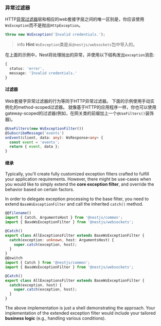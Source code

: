 ### 异常过滤器

HTTP[异常过滤器](/exception-filters)层和相应的web套接字层之间的唯一区别是，你应该使用`WsException`而不是抛出`HttpException`。

```typescript
throw new WsException('Invalid credentials.');
```

> info **Hint** `WsException`类是从`@nestjs/websockets`包中导入的。

在上面的示例中，Nest将处理抛出的异常，并使用以下结构发出`exception`消息:

```typescript
{
  status: 'error',
  message: 'Invalid credentials.'
}
```

#### 过滤器

Web套接字异常过滤器的行为等同于HTTP异常过滤器。
下面的示例使用手动实例化的method-scoped过滤器。
就像基于HTTP的应用程序一样，你也可以使用gateway-scoped的过滤器(例如，在网关类的前缀加上一个`@UseFilters()`装饰器)。

```typescript
@UseFilters(new WsExceptionFilter())
@SubscribeMessage('events')
onEvent(client, data: any): WsResponse<any> {
  const event = 'events';
  return { event, data };
}
```

#### 继承

Typically, you'll create fully customized exception filters crafted to fulfill your application requirements. However, there might be use-cases when you would like to simply extend the **core exception filter**, and override the behavior based on certain factors.

In order to delegate exception processing to the base filter, you need to extend `BaseWsExceptionFilter` and call the inherited `catch()` method.

```typescript
@@filename()
import { Catch, ArgumentsHost } from '@nestjs/common';
import { BaseWsExceptionFilter } from '@nestjs/websockets';

@Catch()
export class AllExceptionsFilter extends BaseWsExceptionFilter {
  catch(exception: unknown, host: ArgumentsHost) {
    super.catch(exception, host);
  }
}
@@switch
import { Catch } from '@nestjs/common';
import { BaseWsExceptionFilter } from '@nestjs/websockets';

@Catch()
export class AllExceptionsFilter extends BaseWsExceptionFilter {
  catch(exception, host) {
    super.catch(exception, host);
  }
}
```

The above implementation is just a shell demonstrating the approach. Your implementation of the extended exception filter would include your tailored **business logic** (e.g., handling various conditions).
